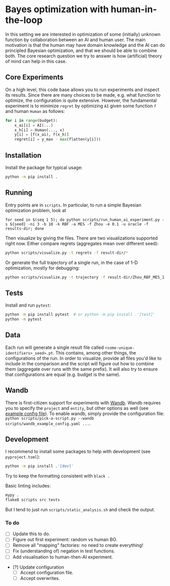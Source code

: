 # Bayes optimization with human-in-the-loop

In this setting we are interested in optimization of some (initially) unknown function by collaboration between an AI and human user.
The main motivation is that the human may have domain knowledge and the AI can do principled Bayesian optimization, and that we should be able to combine both.
The core research question we try to answer is how (artificial) theory of mind can help in this case.

## Core Experiments

On a high level, this code base allows you to run experiments and inspect its results.
Since there are many choices to be made, e.g. what function to optimize, the configuration is quite extensive.
However, the fundamental experiment is to minimize `regret` by optimizing `AI` given some function `f` and human `Human` as follows:

```python
for i in range(budget):
    x_ai[i] = AI(...)
    x_h[i] = Human(..., x)
    y[i] = [f(x_ai), f(x_h)]
    regret[i] = y_max - max(flatten(y[i]))
```

## Installation

Install the package for typical usage:

```sh
python -m pip install .
```

## Running

Entry points are in `scripts`.
In particular, to run a simple Bayesian optimization problem, look at

```shell
for seed in $(seq 1 5); do python scripts/run_human_ai_experiment.py -s ${seed} -ni 3 -b 10 -k RBF -a MES -f Zhou -e 0.1 -u oracle -f results-dir; done
```

Then visualize by giving the files. There are two visualizations supported right now.
Either compare regrets (aggregates mean over different seed):

```sh
python scripts/visualize.py -t regrets -f result-dir/*
```

Or generate the full trajectory of a single run, in the case of 1-D optimization, mostly for debugging:

```sh
python scripts/visualize.py -t trajectory -f result-dir/Zhou_RBF_MES_1.pt
```

## Tests

Install and run `pytest`:

```sh
python -m pip install pytest  # or python -m pip install .'[test]'
python -m pytest
```

## Data

Each run will generate a single result file called `<some-unique-identifiers>_seed>.pt`.
This contains, among other things, the configurations of the run.
In order to visualize, provide all files you'd like to include in the comparison and the script will figure out how to combine them (aggregate over runs with the same prefix).
It will also try to ensure that configurations are equal (e.g. budget is the same).

## Wandb

There is first-citizen support for experiments with [Wandb](https://www.wandb.ai).
Wandb requires you to specify the `project` and `entity`, but other options as well (see [example config file](scripts/wandb_example_config.yaml)).
To enable wandb, simply provide the configuration file: `python scripts/pick-a-script.py --wandb scripts/wandb_example_config.yaml ...`.

## Development

I recommend to install some packages to help with development (see `pyproject.toml`):

```sh
python -m pip install .'[dev]'
```

Try to keep the formatting consistent with `black .`

Basic linting includes:

```sh
mypy .
flake8 scripts src tests
```

But I tend to just run `scripts/static_analysis.sh` and check the output.

### To do

- [ ] Update this to do.
- [ ] Figure out first experiment: random vs human BO.
- [ ] Remove all "mapping" factories: no need to create everything!
- [ ] Fix (understanding of) negation in test functions.
- [ ] Add visualisation to human-then-AI experiment.
- [?] Update configuration
    - [ ] Accept configuration file.
    - [ ] Accept overwrites.
